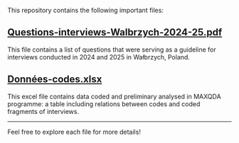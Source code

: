 This repository contains the following important files:

## [Questions-interviews-Walbrzych-2024-25.pdf](./Questions-interviews-Walbrzych-2024-25.pdf)
This file contains a list of questions that were serving as a guideline for interviews conducted in 2024 and 2025 in Wałbrzych, Poland. 
## [Données-codes.xlsx](./Données-codes.xlsx)
This excel file contains data coded and preliminary analysed in MAXQDA programme: a table including relations between codes and coded fragments of interviews.

---

Feel free to explore each file for more details!
